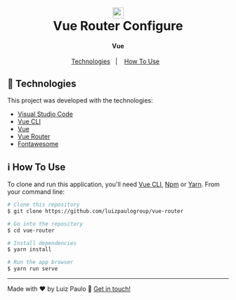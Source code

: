 <h1 align="center">
    <img alt="Vue logo" width="25px" height="25px" src="https://github.com/luizpaulogroup/github-readme/blob/master/images/vue.png" />
    <br>
    Vue Router Configure
</h1>

<h4 align="center">Vue</h4>

<p align="center">
  <a href="#rocket-technologies">Technologies</a>&nbsp;&nbsp;&nbsp;|&nbsp;&nbsp;&nbsp;
  <a href="#information_source-how-to-use">How To Use</a>&nbsp;&nbsp;&nbsp;
</p>

## :rocket: Technologies

This project was developed with the technologies:

-  [Visual Studio Code](https://code.visualstudio.com/)
-  [Vue CLI](https://cli.vuejs.org/)
-  [Vue](https://vuejs.org/)
-  [Vue Router](https://router.vuejs.org/)
-  [Fontawesome](https://fontawesome.com/icons)

## :information_source: How To Use

To clone and run this application, you'll need [Vue CLI](https://cli.vuejs.org/), [Npm](https://www.npmjs.com/get-npm) or [Yarn](https://yarnpkg.com/). From your command line:

```bash
# Clone this repository
$ git clone https://github.com/luizpaulogroup/vue-router

# Go into the repository
$ cd vue-router

# Install dependencies
$ yarn install

# Run the app browser
$ yarn run serve

```

---

Made with :heart: by Luiz Paulo :wave: [Get in touch!](https://www.linkedin.com/in/luizpaulogroup/)
